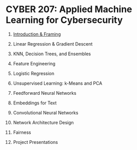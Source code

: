 # CYBER 207: Applied Machine Learning for Cybersecurity

1. [Introduction & Framing](https://github.com/SEUNGHO-Y00/MICS/blob/main/Cyber207/Introduction%26Framing.md)

2. Linear Regression & Gradient Descent

3. KNN, Decision Trees, and Ensembles

4. Feature Engineering

5. Logistic Regression

6. Unsupervised Learning: k-Means and PCA

7. Feedforward Neural Networks

8. Embeddings for Text

9. Convolutional Neural Networks

10. Network Architecture Design

11. Fairness

12. Project Presentations
